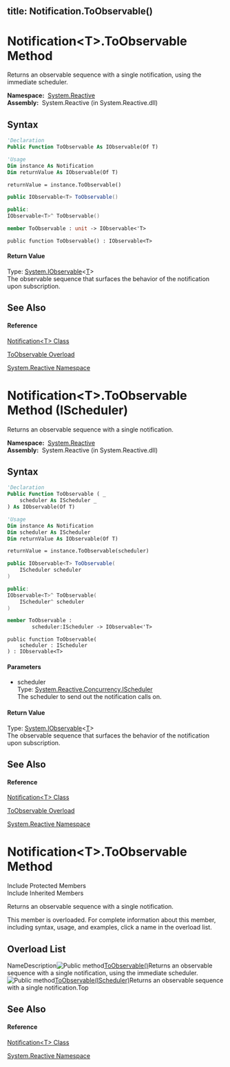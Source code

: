 title: Notification<T>.ToObservable()
---
# Notification\<T\>.ToObservable Method

Returns an observable sequence with a single notification, using the immediate scheduler.

**Namespace:**  [System.Reactive](System.Reactive/System.Reactive)  
**Assembly:**  System.Reactive (in System.Reactive.dll)

## Syntax

```vb
'Declaration
Public Function ToObservable As IObservable(Of T)
```

```vb
'Usage
Dim instance As Notification
Dim returnValue As IObservable(Of T)

returnValue = instance.ToObservable()
```

```csharp
public IObservable<T> ToObservable()
```

```c++
public:
IObservable<T>^ ToObservable()
```

```fsharp
member ToObservable : unit -> IObservable<'T> 
```

```jscript
public function ToObservable() : IObservable<T>
```

#### Return Value

Type: [System.IObservable](https://msdn.microsoft.com/en-us/library/Dd990377)\<[T](Notification/Notification(T))\>  
The observable sequence that surfaces the behavior of the notification upon subscription.

## See Also

#### Reference

[Notification\<T\> Class](Notification/Notification(T))

[ToObservable Overload](ToObservable/Notification(T).ToObservable)

[System.Reactive Namespace](System.Reactive/System.Reactive)

# Notification\<T\>.ToObservable Method (IScheduler)

Returns an observable sequence with a single notification.

**Namespace:**  [System.Reactive](System.Reactive/System.Reactive)  
**Assembly:**  System.Reactive (in System.Reactive.dll)

## Syntax

```vb
'Declaration
Public Function ToObservable ( _
    scheduler As IScheduler _
) As IObservable(Of T)
```

```vb
'Usage
Dim instance As Notification
Dim scheduler As IScheduler
Dim returnValue As IObservable(Of T)

returnValue = instance.ToObservable(scheduler)
```

```csharp
public IObservable<T> ToObservable(
    IScheduler scheduler
)
```

```c++
public:
IObservable<T>^ ToObservable(
    IScheduler^ scheduler
)
```

```fsharp
member ToObservable : 
        scheduler:IScheduler -> IObservable<'T> 
```

```jscript
public function ToObservable(
    scheduler : IScheduler
) : IObservable<T>
```

#### Parameters

- scheduler  
  Type: [System.Reactive.Concurrency.IScheduler](IScheduler/IScheduler)  
  The scheduler to send out the notification calls on.

#### Return Value

Type: [System.IObservable](https://msdn.microsoft.com/en-us/library/Dd990377)\<[T](Notification/Notification(T))\>  
The observable sequence that surfaces the behavior of the notification upon subscription.

## See Also

#### Reference

[Notification\<T\> Class](Notification/Notification(T))

[ToObservable Overload](ToObservable/Notification(T).ToObservable)

[System.Reactive Namespace](System.Reactive/System.Reactive)

# Notification\<T\>.ToObservable Method

Include Protected Members  
Include Inherited Members

Returns an observable sequence with a single notification.

This member is overloaded. For complete information about this member, including syntax, usage, and examples, click a name in the overload list.

## Overload List

NameDescription![Public method](https://reactiveui.net/assets/img/Hh303103.pubmethod(en-us,VS.103).gif "Public method")[ToObservable()](ToObservable/Notification(T).ToObservable)Returns an observable sequence with a single notification, using the immediate scheduler.![Public method](https://reactiveui.net/assets/img/Hh303103.pubmethod(en-us,VS.103).gif "Public method")[ToObservable(IScheduler)](https://msdn.microsoft.com/en-us/library/m:system.reactive.notification%601.toobservable(system.reactive.concurrency.ischeduler)(v=VS.103))Returns an observable sequence with a single notification.Top

## See Also

#### Reference

[Notification\<T\> Class](Notification/Notification(T))

[System.Reactive Namespace](System.Reactive/System.Reactive)
